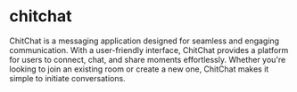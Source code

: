 # chitchat

ChitChat is a messaging application designed for seamless and engaging communication. With a user-friendly interface, ChitChat provides a platform for users to connect, chat, and share moments effortlessly. Whether you're looking to join an existing room or create a new one, ChitChat makes it simple to initiate conversations.
